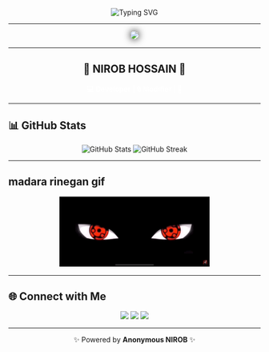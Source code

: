 <!-- Banner / Typing Effect -->
<p align="center">
  <img src="https://readme-typing-svg.herokuapp.com?font=Fira+Code&pause=1000&color=ffffff&center=true&vCenter=true&width=500&lines=WELCOME+TO+MY+PROFILE;ANONYMOUS-📗-Kakashi;NIROB+BOT+ACTIVE" alt="Typing SVG" />
</p>

---

<!-- Profile Image -->
<p align="center">
  <img src="https://raw.githubusercontent.com/kakashi-N/autosend/main/9ac987f0-7f37-4278-b795-aee8614a186d.gif" width="250" style="border-radius:50%; box-shadow: 0 0 15px #000000"/>
</p>

---

<h2 align="center">🌌 NIROB HOSSAIN 🌌</h2>

<p align="center">
  <b style="color:white">💻 Developer | 🔒 Modifier | 🚀 </b>
</p>

---

## 📊 GitHub Stats
<p align="center">
  <img src="https://github-readme-stats.vercel.app/api?username=kakashi-N&show_icons=true&theme=dark" alt="GitHub Stats" height="165"/>
  <img src="https://github-readme-streak-stats.herokuapp.com/?user=kakashi-N&theme=dark" alt="GitHub Streak" height="165"/>
</p>

---

## madara rinegan gif
<p align="center">
  <img src="https://raw.githubusercontent.com/kakashi-N/autosend/main/b81ace38-4d42-424b-8623-a5f4223bd8b8.gif" alt="tetris gif" width="300"/>
</p>

---

## 🌐 Connect with Me
<p align="center">
  <a href="https://github.com/kakashi-N"><img src="https://img.shields.io/badge/GitHub-000000?style=for-the-badge&logo=github&logoColor=white"/></a>
  <a href="https://www.facebook.com/hatake.kakashi.NN"><img src="https://img.shields.io/badge/Facebook-1877F2?style=for-the-badge&logo=facebook&logoColor=white"/></a>
  <a href="https://t.me/nirob404notfound"><img src="https://img.shields.io/badge/Telegram-0088cc?style=for-the-badge&logo=telegram&logoColor=white"/></a>
</p>

---

<p align="center">✨ Powered by <b>Anonymous NIROB</b> ✨</p>
